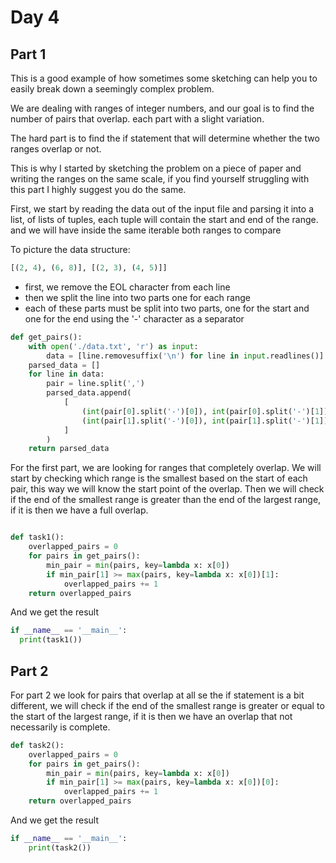 # Day 4

## Part 1

This is a good example of how sometimes some sketching can help you to easily break down a seemingly complex problem.

We are dealing with ranges of integer numbers, and our goal is to find the number of pairs that overlap. each part with a slight variation. 

The hard part is to find the if statement that will determine whether the two ranges overlap or not.

This is why I started by sketching the problem on a piece of paper and writing the ranges on the same scale, if you find yourself struggling with this part I highly suggest you do the same.

First, we start by reading the data out of the input file and parsing it into a list, of lists of tuples, each tuple will contain the start and end of the range. and we will have inside the same iterable both ranges to compare

To picture the data structure:

```python
[(2, 4), (6, 8)], [(2, 3), (4, 5)]]
```

- first, we remove the EOL character from each line
- then we split the line into two parts one for each range
- each of these parts must be split into two parts, one for the start and one for the end using the '-' character as a separator
```python
def get_pairs():
    with open('./data.txt', 'r') as input:
        data = [line.removesuffix('\n') for line in input.readlines()]
    parsed_data = []
    for line in data:
        pair = line.split(',')
        parsed_data.append(
            [
                (int(pair[0].split('-')[0]), int(pair[0].split('-')[1])),
                (int(pair[1].split('-')[0]), int(pair[1].split('-')[1]))
            ]
        )
    return parsed_data
```

For the first part, we are looking for ranges that completely overlap. We will start by checking which range is the smallest based on the start of each pair, this way we will know the start point of the overlap. Then we will check if the end of the smallest range is greater than the end of the largest range, if it is then we have a full overlap.

```python

def task1():
    overlapped_pairs = 0
    for pairs in get_pairs():
        min_pair = min(pairs, key=lambda x: x[0])
        if min_pair[1] >= max(pairs, key=lambda x: x[0])[1]:
            overlapped_pairs += 1
    return overlapped_pairs
```

And we get the result
  
```python
if __name__ == '__main__':
  print(task1())
```
## Part 2

For part 2 we look for pairs that overlap at all se the if statement is a bit different, we will check if the end of the smallest range is greater or equal to the start of the largest range, if it is then we have an overlap that not necessarily is complete.

```python
def task2():
    overlapped_pairs = 0
    for pairs in get_pairs():
        min_pair = min(pairs, key=lambda x: x[0])
        if min_pair[1] >= max(pairs, key=lambda x: x[0])[0]:
            overlapped_pairs += 1
    return overlapped_pairs
```

And we get the result

```python
if __name__ == '__main__':
    print(task2())
```